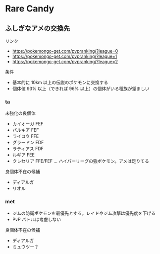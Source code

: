 # Rare Candy

## ふしぎなアメの交換先

リンク

- <https://pokemongo-get.com/pvpranking/?league=0>
- <https://pokemongo-get.com/pvpranking/?league=1>
- <https://pokemongo-get.com/pvpranking/?league=2>

条件

- 基本的に 10km 以上の伝説のポケモンに交換する
- 個体値 93% 以上（できれば 96% 以上）の個体がいる種族が望ましい

### ta

未強化の良個体

- カイオーガ FEF
- パルキア FEF
- ライコウ FFE
- グラードン FDF
- ラティアス FDF
- ルギア FEE
- クレセリア FFE/FEF … ハイパーリーグの強ポケモン。アメは足りてる

良個体不在の候補

- ディアルガ
- リオル

### met

- ジムの防衛ポケモンを最優先とする。レイドやジム攻撃は優先度を下げる
- PvP バトルは考慮しない

良個体不在の候補

- ディアルガ
- ミュウツー？
